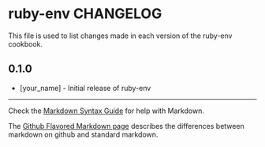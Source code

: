 ruby-env CHANGELOG
==================

This file is used to list changes made in each version of the ruby-env cookbook.

0.1.0
-----
- [your_name] - Initial release of ruby-env

- - -
Check the [Markdown Syntax Guide](http://daringfireball.net/projects/markdown/syntax) for help with Markdown.

The [Github Flavored Markdown page](http://github.github.com/github-flavored-markdown/) describes the differences between markdown on github and standard markdown.
